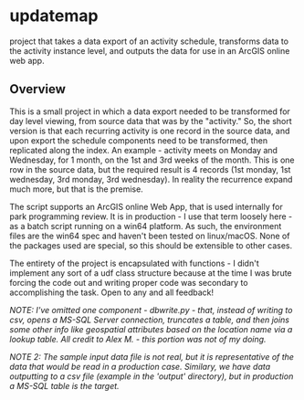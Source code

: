 # updatemap
project that takes a data export of an activity schedule, transforms data to the activity instance level, and outputs the data for use in an ArcGIS online web app.

## Overview
  This is a small project in which a data export needed to be transformed for day level viewing, from source data that was by the "activity." So, the short version is that each recurring activity is one record in the source data, and upon export the schedule components need to be transformed, then replicated along the index. An example - activity meets on Monday and Wednesday, for 1 month, on the 1st and 3rd weeks of the month. This is one row in the source data, but the required result is 4 records (1st monday, 1st wednesday, 3rd monday, 3rd wednesday). In reality the recurrence expand much more, but that is the premise.
  
  The script supports an ArcGIS online Web App, that is used internally for park programming review. It is in production - I use that term loosely here - as a batch script running on a win64 platform. As such, the environment files are the win64 spec and haven't been tested on linux/macOS. None of the packages used are special, so this should be extensible to other cases.
  
  The entirety of the project is encapsulated with functions - I didn't implement any sort of a udf class structure because at the time I was brute forcing the code out and writing proper code was secondary to accomplishing the task. Open to any and all feedback!

*NOTE: I've omitted one component - dbwrite.py - that, instead of writing to csv, opens a MS-SQL Server connection, truncates a table, and then joins some other info like geospatial attributes based on the location name via a lookup table. All credit to Alex M. - this portion was not of my doing.*

*NOTE 2: The sample input data file is not real, but it is representative of the data that would be read in a production case. Similary, we have data outputting to a csv file (example in the 'output' directory), but in production a MS-SQL table is the target.*
